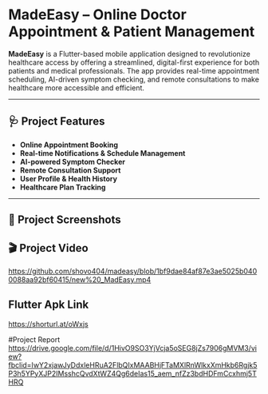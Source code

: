 # MadeEasy – Online Doctor Appointment & Patient Management

**MadeEasy** is a Flutter-based mobile application designed to revolutionize healthcare access by offering a streamlined, digital-first experience for both patients and medical professionals. The app provides real-time appointment scheduling, AI-driven symptom checking, and remote consultations to make healthcare more accessible and efficient.

---

## 🩺 Project Features

- **Online Appointment Booking**  
- **Real-time Notifications & Schedule Management**  
- **AI-powered Symptom Checker**  
- **Remote Consultation Support**  
- **User Profile & Health History**  
- **Healthcare Plan Tracking**

---

## 📸 Project Screenshots


## 🎬 Project Video
https://github.com/shovo404/madeasy/blob/1bf9dae84af87e3ae5025b0400088aa92bf60415/new%20_MadEasy.mp4

## Flutter Apk Link
https://shorturl.at/oWxjs

#Project Report
https://drive.google.com/file/d/1HivO9SO3YjVcja5oSEG8jZs7906gMVM3/view?fbclid=IwY2xjawJyDdxleHRuA2FlbQIxMAABHjFTaMXlRnWlkxXmHkb6Rgjk5P3h5YPyXJP2IMsshcQvdXtWZ4Qg6deIas15_aem_nfZz3bdHDFmCcxhmj5THRQ
